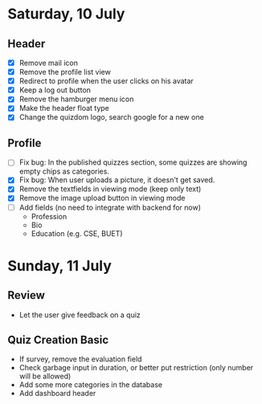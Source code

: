 # Saturday, 10 July

## Header

- [x] Remove mail icon
- [x] Remove the profile list view
- [x] Redirect to profile when the user clicks on his avatar
- [x] Keep a log out button
- [x] Remove the hamburger menu icon
- [x] Make the header float type
- [x] Change the quizdom logo, search google for a new one

## Profile

- [ ] Fix bug: In the published quizzes section, some quizzes are showing empty chips as categories.
- [x] Fix bug: When user uploads a picture, it doesn't get saved.
- [x] Remove the textfields in viewing mode (keep only text)
- [x] Remove the image upload button in viewing mode
- [ ] Add fields (no need to integrate with backend for now)
  - Profession
  - Bio
  - Education (e.g. CSE, BUET)

# Sunday, 11 July

## Review

- Let the user give feedback on a quiz

## Quiz Creation Basic

- If survey, remove the evaluation field
- Check garbage input in duration, or better put restriction (only number will be allowed)
- Add some more categories in the database
- Add dashboard header
